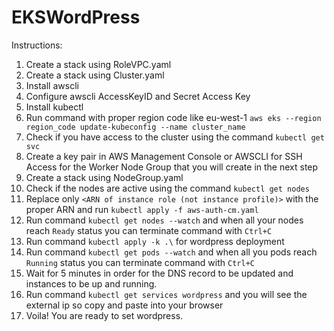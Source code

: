 # EKSWordPress
Instructions:
1. Create a stack using RoleVPC.yaml
2. Create a stack using Cluster.yaml
3. Install awscli
4. Configure awscli AccessKeyID and Secret Access Key
5. Install kubectl
6. Run command with proper region code like eu-west-1 `aws eks --region region_code update-kubeconfig --name cluster_name`
7. Check if you have access to the cluster using the command `kubectl get svc`
8. Create a key pair in AWS Management Console or AWSCLI for SSH Access for the Worker Node Group that you will create in the next step
9. Create a stack using NodeGroup.yaml
10. Check if the nodes are active using the command `kubectl get nodes`
11. Replace only `<ARN of instance role (not instance profile)>` with the proper ARN and run `kubectl apply -f aws-auth-cm.yaml`
12. Run command `kubectl get nodes --watch` and when all your nodes reach `Ready` status you can terminate command with `Ctrl+C`
13. Run command `kubectl apply -k .\` for wordpress deployment
14. Run command `kubectl get pods --watch` and when all you pods reach `Running` status you can terminate command with `Ctrl+C`
15. Wait for 5 minutes in order for the DNS record to be updated and instances to be up and running.
16. Run command `kubectl get services wordpress` and you will see the external ip so copy and paste into your browser
17. Voila! You are ready to set wordpress.
